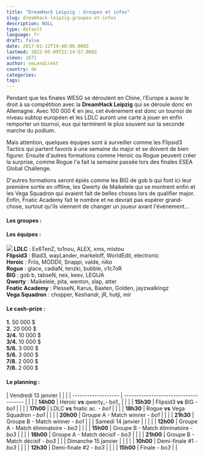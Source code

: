 ```yaml
---
title: "DreamHack Leipzig : Groupes et infos"
slug: dreamhack-leipzig-groupes-et-infos
description: NULL
type: default
language: fr
draft: false
date: 2017-01-12T19:40:00.000Z
lastmod: 2022-05-09T21:14:57.000Z
views: 1671
author: neLendirekt
country: de
categories:
tags:
---
```

Pendant que les finales WESG se déroulent en Chine, l'Europe a aussi le droit à sa compétition avec la **DreamHack Leipzig** qui se déroule donc en Allemagne. Avec 100 000 € en jeu, cet événement est donc un tournoi de niveau subtop européen et les LDLC auront une carte à jouer en enfin remporter un tournoi, eux qui terminent le plus souvent sur la seconde marche du podium.

Mais attention, quelques équipes sont à surveiller comme les Flipsid3 Tactics qui partent favoris à une semaine du major et se doivent de bien figurer. Ensuite d'autres formations comme Heroic ou Rogue peuvent créer la surprise, comme Rogue l'a fait la semaine passée lors des finales ESEA Global Challenge.

D'autres formations seront épiés comme les BIG de gob b qui font ici leur première sortie en offline, les Qwerty de Maikelele qui se montrent enfin et les Vega Squadron qui avaient fait de belles choses lors de qualifier major. Enfin, Fnatic Academy fait le nombre et ne devrait pas espérer grand-chose, surtout qu'ils viennent de changer un joueur avant l'événement...

#### **Les groupes :**

#### Les équipes :

**![](/storage/countries/flag/europe_flag_580d21b984714.gif) LDLC** : Ex6TenZ, to1nou, ALEX, xms, mistou  
**Flipsid3** : Blad3, wayLander, markeloff, WorldEdit, electronic  
**Heroic** : Friis, MODDII, Snappi, valde, niko  
**Rogue** : glace, cadiaN, tenzki, bubble, v1c7oR  
**BIG** : gob b, tabseN, nex, keev, LEGIJA  
**Qwerty** : Maikelele, pita, wenton, slap, atter  
**Fnatic Academy** : PlesseN, Karus, Baaten, Golden, jayzwalkingz  
**Vega Squadron** : chopper, Keshandr, jR, hutji, mir

#### Le cash-prize :

**1.** 50 000 $  
**2.** 20 000 $  
**3/4.** 10 000 $  
**3/4.** 10 000 $  
**5/6.** 3 000 $  
**5/6.** 3 000 $  
**7/8.** 2 000 $  
**7/8.** 2 000 $

#### Le planning :

| Vendredi 13 janvier |                                       |  |
| ------------------- | ------------------------------------- |  |
| |  **14h00**        | Heroic **vs** qwerty_\- bo1_          |  |
| |  **15h30**        | Flipsid3 **vs** BIG _\- bo1_          |  |
| |  **17h00**        | LDLC **vs** fnatic ac. - _bo1_        |  |
| |  **18h30**        | Rogue **vs** Vega Squadron - _bo1_    |  |
| |  **20h00**        | Groupe A - Match winner - _bo1_       |  |
| |  **21h30**        | Groupe B - Match winner - _bo1_       |  |
| Samedi 14 janvier   |                                       |  |
| |  **12h00**        | Groupe A - Match éliminatoire - _bo3_ |  |
| |  **15h00**        | Groupe B - Match éliminatoire - _bo3_ |  |
| |  **18h00**        | Groupe A - Match décisif - _bo3_      |  |
| |  **21h00**        | Groupe B - Match décisif - _bo3_      |  |
| Dimanche 15 janvier |                                       |  |
| |  **10h00**        | Demi-finale #1 - _bo3_                |  |
| |  **12h30**        | Demi-finale #2 - _bo3_                |  |
| |  **15h00**        | Finale - _bo3_                        |  |

#### 
